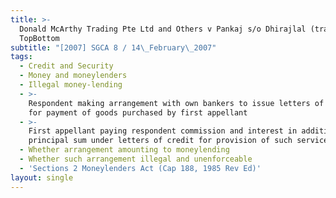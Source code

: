 ```yaml
---
title: >-
  Donald McArthy Trading Pte Ltd and Others v Pankaj s/o Dhirajlal (trading as
  TopBottom
subtitle: "[2007] SGCA 8 / 14\_February\_2007"
tags:
  - Credit and Security
  - Money and moneylenders
  - Illegal money-lending
  - >-
    Respondent making arrangement with own bankers to issue letters of credit
    for payment of goods purchased by first appellant
  - >-
    First appellant paying respondent commission and interest in addition to
    principal sum under letters of credit for provision of such service
  - Whether arrangement amounting to moneylending
  - Whether such arrangement illegal and unenforceable
  - 'Sections 2 Moneylenders Act (Cap 188, 1985 Rev Ed)'
layout: single
---
```


